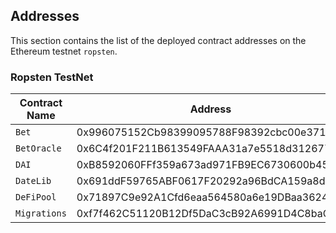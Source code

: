 ## Addresses

This section contains the list of the deployed contract addresses on the Ethereum testnet `ropsten`.


### Ropsten TestNet

| Contract Name | Address                                    |
|---            |---                                         |
| `Bet`         | 0x996075152Cb98399095788F98392cbc00e371d64 |
| `BetOracle`   | 0x6C4f201F211B613549FAAA31a7e5518d31267779 |
| `DAI`         | 0xB8592060FFf359a673ad971FB9EC6730600b458c |
| `DateLib`     | 0x691ddF59765ABF0617F20292a96BdCA159a8d947 |
| `DeFiPool`    | 0x71897C9e92A1Cfd6eaa564580a6e19DBaa3624AD |
| `Migrations`  | 0xf7f462C51120B12Df5DaC3cB92A6991D4C8baC00 |

